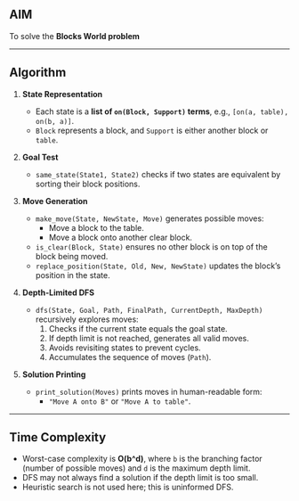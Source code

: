 ## AIM
To solve the **Blocks World problem** 

---

## Algorithm

1. **State Representation**  
   - Each state is a **list of `on(Block, Support)` terms**, e.g., `[on(a, table), on(b, a)]`.  
   - `Block` represents a block, and `Support` is either another block or `table`.

2. **Goal Test**  
   - `same_state(State1, State2)` checks if two states are equivalent by sorting their block positions.

3. **Move Generation**  
   - `make_move(State, NewState, Move)` generates possible moves:
     - Move a block to the table.
     - Move a block onto another clear block.  
   - `is_clear(Block, State)` ensures no other block is on top of the block being moved.
   - `replace_position(State, Old, New, NewState)` updates the block’s position in the state.

4. **Depth-Limited DFS**  
   - `dfs(State, Goal, Path, FinalPath, CurrentDepth, MaxDepth)` recursively explores moves:
     1. Checks if the current state equals the goal state.
     2. If depth limit is not reached, generates all valid moves.
     3. Avoids revisiting states to prevent cycles.
     4. Accumulates the sequence of moves (`Path`).

5. **Solution Printing**  
   - `print_solution(Moves)` prints moves in human-readable form:
     - `"Move A onto B"` or `"Move A to table"`.

---

## Time Complexity
- Worst-case complexity is **O(b^d)**, where `b` is the branching factor (number of possible moves) and `d` is the maximum depth limit.  
- DFS may not always find a solution if the depth limit is too small.  
- Heuristic search is not used here; this is uninformed DFS.
